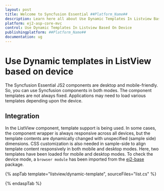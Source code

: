 ```yaml
---
layout: post
title: Welcome to Syncfusion Essential ##Platform_Name##
description: Learn here all about Use Dynamic Templates In Listview Based On Device of Syncfusion Essential ##Platform_Name## widgets based on HTML5 and jQuery.
platform: ej2-asp-core-mvc
control: Use Dynamic Templates In Listview Based On Device
publishingplatform: ##Platform_Name##
documentation: ug
---
```


# Use Dynamic templates in ListView based on device

The Syncfusion Essential JS2 components are desktop and mobile-friendly. So, you can use Syncfusion components in
both modes. The component templates are not always fixed. Applications may need to load various templates depending
upon the device.

## Integration

In the ListView component, template support is being used. In some cases, the component wrapper is always responsive
across all devices, but the template contents are dynamically changed with unspecified (sample side) dimensions. CSS
customization is also needed in sample-side to align template content responsively in both mobile and desktop modes. Here,
two templates have been loaded for mobile and desktop modes. To check the device mode, a
`browser module` has been imported from
the [ej2-base](https://ej2.syncfusion.com/documentation/api/base/overview/) package.

{% aspTab template="listview/dynamic-template", sourceFiles="list.cs" %}

{% endaspTab %}